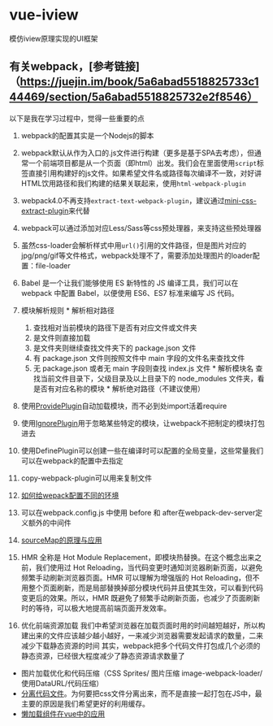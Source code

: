 # vue-iview
模仿iview原理实现的UI框架

## 有关webpack，[参考链接]（https://juejin.im/book/5a6abad5518825733c144469/section/5a6abad5518825732e2f8546）
  以下是我在学习过程中，觉得一些重要的点

  1. webpack的配置其实是一个Nodejs的脚本

  2. webpack默认从作为入口的.js文件进行构建（更多是基于SPA去考虑），但通常一个前端项目都是从一个页面（即html）出发。我们会在里面使用`script`标签直接引用构建好的js文件。如果希望文件名或路径每次编译不一致，对好讲HTML饮用路径和我们构建的结果关联起来，使用`html-webpack-plugin`

  3. webpack4.0不再支持`extract-text-webpack-plugin`，建议通过[mini-css-extract-plugin](https://www.npmjs.com/package/mini-css-extract-plugin)来代替

  4. webpack可以通过添加对应Less/Sass等css预处理器，来支持这些预处理器

  5. 虽然css-loader会解析样式中用`url()`引用的文件路径，但是图片对应的jpg/png/gif等文件格式，webpack处理不了，需要添加处理图片的loader配置：file-loader

  6. Babel 是一个让我们能够使用 ES 新特性的 JS 编译工具，我们可以在 webpack 中配置 Babel，以便使用 ES6、ES7 标准来编写 JS 代码。

  7. 模块解析规则
    * 解析相对路径 
      1. 查找相对当前模块的路径下是否有对应文件或文件夹
      2. 是文件则直接加载
      3. 是文件夹则继续查找文件夹下的 package.json 文件
      4. 有 package.json 文件则按照文件中 main 字段的文件名来查找文件
      5. 无 package.json 或者无 main 字段则查找 index.js 文件
    * 解析模块名
      查找当前文件目录下，父级目录及以上目录下的 node_modules 文件夹，看是否有对应名称的模块
    * 解析绝对路径（不建议使用）

  8. 使用[ProvidePlugin](https://webpack.docschina.org/plugins/provide-plugin/)自动加载模块，而不必到处import活着require

  9. 使用[IgnorePlugin](https://webpack.docschina.org/plugins/ignore-plugin/#src/components/Sidebar/Sidebar.jsx)用于忽略某些特定的模块，让webpack不把制定的模块打包进去

  10. 使用DefinePlugin可以创建一些在编译时可以配置的全局变量，这些常量我们可以在webpack的配置中去指定

  11. copy-webpack-plugin可以用来复制文件

  12. [如何给wepack配置不同的环境](https://webpack.docschina.org/configuration/configuration-types/)

  13. 可以在webpack.config.js 中使用 before 和 after在webpack-dev-server定义额外的中间件

  14. [sourceMap的原理与应用](https://www.jianshu.com/p/ebf0ca8febb2)

  15. HMR 全称是 Hot Module Replacement，即模块热替换。在这个概念出来之前，我们使用过 Hot Reloading，当代码变更时通知浏览器刷新页面，以避免频繁手动刷新浏览器页面。HMR 可以理解为增强版的 Hot Reloading，但不用整个页面刷新，而是局部替换掉部分模块代码并且使其生效，可以看到代码变更后的效果。所以，HMR 既避免了频繁手动刷新页面，也减少了页面刷新时的等待，可以极大地提高前端页面开发效率。

  16. 优化前端资源加载
  我们中希望浏览器在加载页面时用的时间越短越好，所以构建出来的文件应该越少越小越好，一来减少浏览器需要发起请求的数量，二来减少下载静态资源的时间
  其实，webpack把多个代码文件打包成几个必须的静态资源，已经很大程度减少了静态资源请求数量了
  * 图片加载优化和代码压缩（CSS Sprites/ 图片压缩 image-webpack-loader/使用DataURL/代码压缩）
  * [分离代码文件](https://webpack.docschina.org/guides/code-splitting/)。为何要把css文件分离出来，而不是直接一起打包在JS中，最主要的原因是我们希望更好的利用缓存。
  * [懒加载组件在vue中的应用](https://alexjover.com/blog/lazy-load-in-vue-using-webpack-s-code-splitting/)
